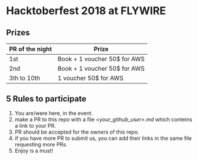 # Hacktoberfest 2018 at FLYWIRE

## Prizes

| PR of the night | Prize |
| --------------- | ----- |
| 1st | Book + 1 voucher 50$ for AWS |
| 2nd | Book + 1 voucher 50$ for AWS |
| 3th to 10th | 1 voucher 50$ for AWS |

## 5 Rules to participate

1. You are/were here, in the event.
2. make a PR to this repo with a file _<your_github_user>.md_ which conteins a link to your PR.
3. PR should be accepted for the owners of this repo.
4. if you have more PR to submit us, you can add their links in the same file requesting more PRs.
4. Enjoy is a must!

